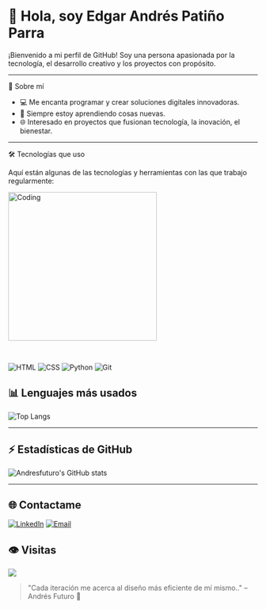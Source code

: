 
# 👋 Hola, soy Edgar Andrés Patiño Parra

¡Bienvenido a mi perfil de GitHub! Soy una persona apasionada por la tecnología, el desarrollo creativo y los proyectos con propósito.

---

 🚀 Sobre mí

- 💻 Me encanta programar y crear soluciones digitales innovadoras.
- 🌱 Siempre estoy aprendiendo cosas nuevas.
- 🌐 Interesado en proyectos que fusionan tecnología, la inovación, el bienestar.


---

🛠️ Tecnologías que uso

<p align="left">
  Aquí están algunas de las tecnologías y herramientas con las que trabajo regularmente:
</p>

<p align="left">
  <img alt="Coding" width="300" src="https://i.pinimg.com/originals/81/17/8b/81178b47a8598f0c81c4799f2cdd4057.gif">
</p>

<br>

![HTML](https://img.shields.io/badge/-HTML5-E34F26?logo=html5&logoColor=fff)
![CSS](https://img.shields.io/badge/-CSS3-1572B6?logo=css3&logoColor=fff)
![Python](https://img.shields.io/badge/-Python-3776AB?logo=python&logoColor=fff)
![Git](https://img.shields.io/badge/-Git-F05032?logo=git&logoColor=fff)


## 📊 Lenguajes más usados

![Top Langs](https://github-readme-stats.vercel.app/api/top-langs/?username=andresfuturo&layout=compact&langs_count=10&theme=radical)

---

## ⚡ Estadísticas de GitHub

![Andresfuturo's GitHub stats](https://github-readme-stats.vercel.app/api?username=andresfuturo&show_icons=true&theme=radical)

---

## 🌐 Contactame

[![LinkedIn](https://img.shields.io/badge/-LinkedIn-0A66C2?style=flat&logo=linkedin&logoColor=white)](https://www.linkedin.com/in/edgar-andr%C3%A9s-pati%C3%B1o-parra/)
[![Email](https://img.shields.io/badge/-Email-D14836?style=flat&logo=gmail&logoColor=white)](mailto:tecnologiacomotualiada@gmail.com)

## 👁️ Visitas

<img src="https://profile-counter.glitch.me/andresfuturo/count.svg" />




> "Cada iteración me acerca al diseño más eficiente de mí mismo.." – Andrés Futuro 🚀
